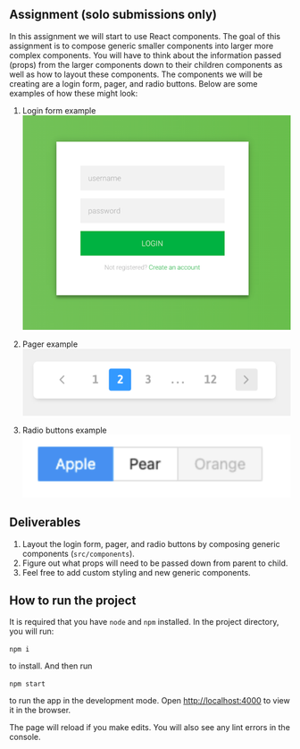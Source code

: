 ## Assignment (solo submissions only)

In this assignment we will start to use React components. The goal of this assignment is to compose generic smaller components into larger more complex components. You will have to think about the information passed (props) from the larger components down to their children components as well as how to layout these components. The components we will be creating are a login form, pager, and radio buttons. Below are some examples of how these might look:

  1. Login form example 
  ![login form example](images/login_form.png)

  2. Pager example
  ![pager example](images/pagination.png)

  3. Radio buttons example
  ![radio buttons](images/radio_buttons.png)


## Deliverables

1. Layout the login form, pager, and radio buttons by composing generic components (`src/components`).
2. Figure out what props will need to be passed down from parent to child.
3. Feel free to add custom styling and new generic components.

## How to run the project

It is required that you have `node` and `npm` installed. In the project directory, you will run:

`npm i`

to install. And then run

`npm start`

to run the app in the development mode. Open [http://localhost:4000](http://localhost:4000) to view it in the browser.

The page will reload if you make edits. You will also see any lint errors in the console.
